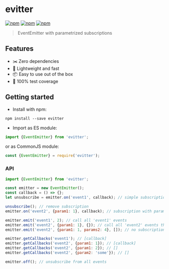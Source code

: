 # evitter
[![npm](https://img.shields.io/npm/dm/evitter.svg)](https://www.npmjs.com/package/evitter)
[![npm](https://img.shields.io/npm/v/evitter.svg)](https://www.npmjs.com/package/evitter)
[![npm](https://img.shields.io/npm/l/evitter.svg)](https://www.npmjs.com/package/evitter)

> EventEmitter with parametrized subscriptions

## Features
* :scissors: Zero dependencies
* :rocket: Lightweight and fast
* :package: Easy to use out of the box
* :100: 100% test coverage

## Getting started

* Install with npm:
```shell
npm install --save evitter
```

* Import as ES module:

```js
import {EventEmitter} from 'evitter';
```

or as CommonJS module:
```js
const {EventEmitter} = require('evitter');
```

### API

```js
import {EventEmitter} from 'evitter';

const emitter = new EventEmitter();
const callback = () => {};
let unsubscribe = emitter.on('event1', callback); // simple subscription

unsubscribe(); // remove subscription
emitter.on('event2', {param1: 1}, callback); // subscription with parameters

emitter.emit('event1', 2); // call all 'event1' events
emitter.emit('event2', {param1: 1}, {}); // call all 'event2' events that match parameters
emitter.emit('event2', {param1: 1, params2: 4}, []); // no subscriptions there

emitter.getCallbacks('event1'); // [callback]
emitter.getCallbacks('event2', {param1: 1}); // [callback]
emitter.getCallbacks('event2', {param1: 2}); // []
emitter.getCallbacks('event2', {param2: 'some'}); // []

emitter.off(); // unsubscribe from all events
```
